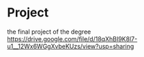 # Project
the final project of the degree
https://drive.google.com/file/d/18qXhBI9K8l7-u1__12Wx6WGgXvbeKUzs/view?usp=sharing
